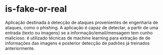 # is-fake-or-real
Aplicação destinada à detecção de ataques provenientes de engenharia de ataques, como o phishing. A aplicação é capaz de detectar, a partir de uma entrada (texto ou imagens) se a informação/email/mensagem tem cunho malicioso. é utilizado técnicas de machine learning para extração de de informações das imagens e posterior detecção de padrões já treinados anteriormente.
